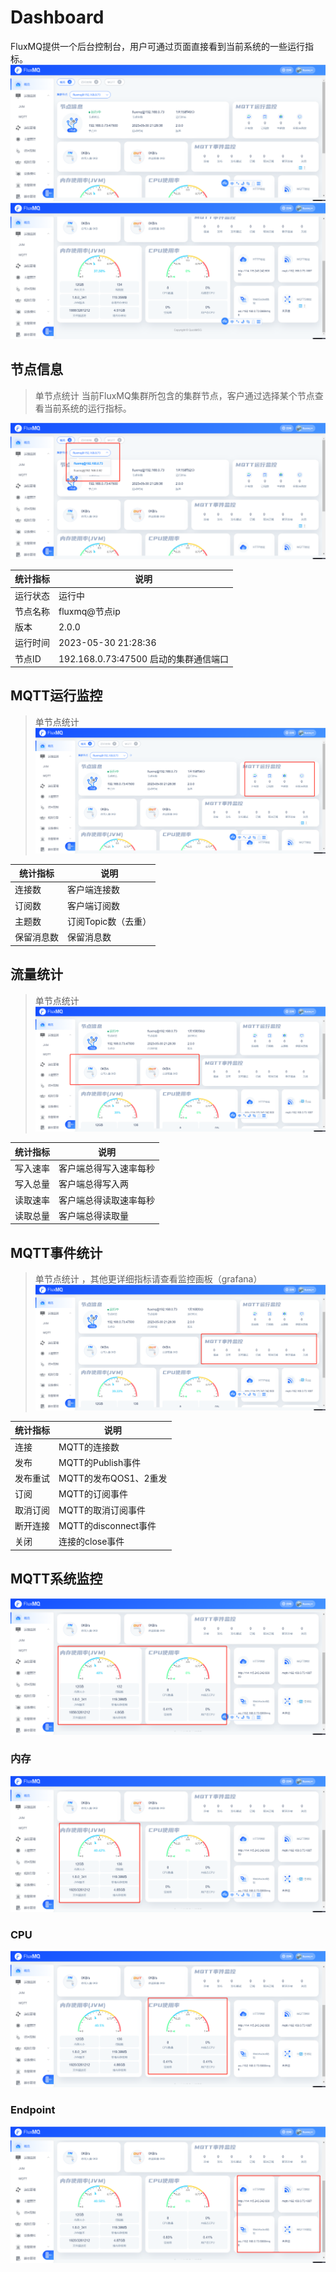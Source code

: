 # Dashboard
FluxMQ提供一个后台控制台，用户可通过页面直接看到当前系统的一些运行指标。
![](../../assets/images/function/img_33.png)
![](../../assets/images/function/img_34.png)

## 节点信息
> 单节点统计
当前FluxMQ集群所包含的集群节点，客户通过选择某个节点查看当前系统的运行指标。

![](../../assets/images/function/img_35.png)

| **统计指标** | **说明**                       |
|----------|------------------------------|
| 运行状态     | 运行中                          |
| 节点名称     | fluxmq@节点ip                  |
| 版本       | 2.0.0                        |
| 运行时间     | 2023-05-30 21:28:36          |
| 节点ID     | 192.168.0.73:47500 启动的集群通信端口 |

## MQTT运行监控
> 单节点统计
![](../../assets/images/function/img_36.png)

| **统计指标** | **说明**       |
|----------|--------------|
| 连接数      | 客户端连接数       |
| 订阅数      | 客户端订阅数       |
| 主题数      | 订阅Topic数（去重） |
| 保留消息数    | 保留消息数        |

## 流量统计
> 单节点统计
![](../../assets/images/function/img_37.png)

| **统计指标** | **说明**      |
|----------|-------------|
| 写入速率     | 客户端总得写入速率每秒 |
| 写入总量     | 客户端总得写入两    |
| 读取速率     | 客户端总得读取速率每秒 |
| 读取总量     | 客户端总得读取量    |

## MQTT事件统计
> 单节点统计 ，其他更详细指标请查看监控画板（grafana）
![](../../assets/images/function/img_38.png)

| **统计指标** | **说明**            |
|----------|-------------------|
| 连接       | MQTT的连接数          |
| 发布       | MQTT的Publish事件    |
| 发布重试     | MQTT的发布QOS1、2重发   |
| 订阅       | MQTT的订阅事件         |
| 取消订阅     | MQTT的取消订阅事件       |
| 断开连接     | MQTT的disconnect事件 |
| 关闭       | 连接的close事件        |

## MQTT系统监控
![](../../assets/images/function/img_39.png)

### 内存
![](../../assets/images/function/img_40.png)


### CPU
![](../../assets/images/function/img_41.png)

### Endpoint
![](../../assets/images/function/img_42.png)
